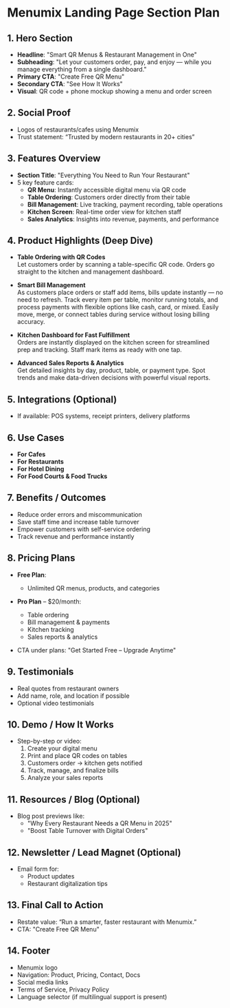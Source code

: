 # Menumix Landing Page Section Plan

## 1. Hero Section
- **Headline**: "Smart QR Menus & Restaurant Management in One"
- **Subheading**: "Let your customers order, pay, and enjoy — while you manage everything from a single dashboard."
- **Primary CTA**: "Create Free QR Menu"
- **Secondary CTA**: "See How It Works"
- **Visual**: QR code + phone mockup showing a menu and order screen

## 2. Social Proof
- Logos of restaurants/cafes using Menumix
- Trust statement: “Trusted by modern restaurants in 20+ cities”

## 3. Features Overview
- **Section Title**: "Everything You Need to Run Your Restaurant"
- 5 key feature cards:
  - **QR Menu**: Instantly accessible digital menu via QR code
  - **Table Ordering**: Customers order directly from their table
  - **Bill Management**: Live tracking, payment recording, table operations
  - **Kitchen Screen**: Real-time order view for kitchen staff
  - **Sales Analytics**: Insights into revenue, payments, and performance

## 4. Product Highlights (Deep Dive)

- **Table Ordering with QR Codes**  
  Let customers order by scanning a table-specific QR code. Orders go straight to the kitchen and management dashboard.

- **Smart Bill Management**  
  As customers place orders or staff add items, bills update instantly — no need to refresh. Track every item per table, monitor running totals, and process payments with flexible options like cash, card, or mixed. Easily move, merge, or connect tables during service without losing billing accuracy.

- **Kitchen Dashboard for Fast Fulfillment**  
  Orders are instantly displayed on the kitchen screen for streamlined prep and tracking. Staff mark items as ready with one tap.

- **Advanced Sales Reports & Analytics**  
  Get detailed insights by day, product, table, or payment type. Spot trends and make data-driven decisions with powerful visual reports.

## 5. Integrations (Optional)
- If available: POS systems, receipt printers, delivery platforms

## 6. Use Cases
- **For Cafes**
- **For Restaurants**
- **For Hotel Dining**
- **For Food Courts & Food Trucks**

## 7. Benefits / Outcomes
- Reduce order errors and miscommunication
- Save staff time and increase table turnover
- Empower customers with self-service ordering
- Track revenue and performance instantly

## 8. Pricing Plans
- **Free Plan**:  
  - Unlimited QR menus, products, and categories

- **Pro Plan** – $20/month:  
  - Table ordering  
  - Bill management & payments  
  - Kitchen tracking  
  - Sales reports & analytics

- CTA under plans: "Get Started Free – Upgrade Anytime"

## 9. Testimonials
- Real quotes from restaurant owners
- Add name, role, and location if possible
- Optional video testimonials

## 10. Demo / How It Works
- Step-by-step or video:
  1. Create your digital menu
  2. Print and place QR codes on tables
  3. Customers order → kitchen gets notified
  4. Track, manage, and finalize bills
  5. Analyze your sales reports

## 11. Resources / Blog (Optional)
- Blog post previews like:
  - "Why Every Restaurant Needs a QR Menu in 2025"
  - "Boost Table Turnover with Digital Orders"

## 12. Newsletter / Lead Magnet (Optional)
- Email form for:
  - Product updates
  - Restaurant digitalization tips

## 13. Final Call to Action
- Restate value: “Run a smarter, faster restaurant with Menumix.”
- CTA: "Create Free QR Menu"

## 14. Footer
- Menumix logo
- Navigation: Product, Pricing, Contact, Docs
- Social media links
- Terms of Service, Privacy Policy
- Language selector (if multilingual support is present)
